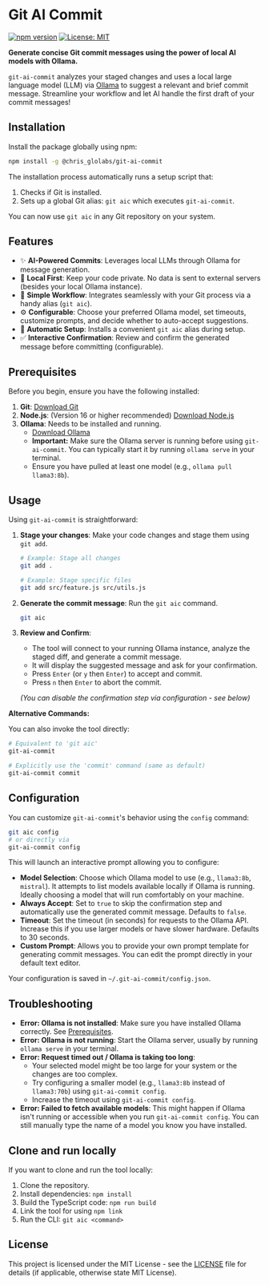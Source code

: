 # Git AI Commit

[![npm version](https://badge.fury.io/js/%40chris_glolabs%2Fgit-ai-commit.svg)](https://badge.fury.io/js/%40chris_glolabs%2Fgit-ai-commit)
[![License: MIT](https://img.shields.io/badge/License-MIT-yellow.svg)](https://opensource.org/licenses/MIT)

**Generate concise Git commit messages using the power of local AI models with Ollama.**

`git-ai-commit` analyzes your staged changes and uses a local large language model (LLM) via [Ollama](https://ollama.com/) to suggest a relevant and brief commit message. Streamline your workflow and let AI handle the first draft of your commit messages!

## Installation

Install the package globally using npm:

```bash
npm install -g @chris_glolabs/git-ai-commit
```

The installation process automatically runs a setup script that:

1.  Checks if Git is installed.
2.  Sets up a global Git alias: `git aic` which executes `git-ai-commit`.

You can now use `git aic` in any Git repository on your system.

## Features

- ✨ **AI-Powered Commits**: Leverages local LLMs through Ollama for message generation.
- 🏡 **Local First**: Keep your code private. No data is sent to external servers (besides your local Ollama instance).
- 🚀 **Simple Workflow**: Integrates seamlessly with your Git process via a handy alias (`git aic`).
- ⚙️ **Configurable**: Choose your preferred Ollama model, set timeouts, customize prompts, and decide whether to auto-accept suggestions.
- 🤖 **Automatic Setup**: Installs a convenient `git aic` alias during setup.
- ✅ **Interactive Confirmation**: Review and confirm the generated message before committing (configurable).

## Prerequisites

Before you begin, ensure you have the following installed:

1.  **Git**: [Download Git](https://git-scm.com/downloads)
2.  **Node.js**: (Version 16 or higher recommended) [Download Node.js](https://nodejs.org/)
3.  **Ollama**: Needs to be installed and running.
    - [Download Ollama](https://ollama.com/download)
    - **Important:** Make sure the Ollama server is running before using `git-ai-commit`. You can typically start it by running `ollama serve` in your terminal.
    - Ensure you have pulled at least one model (e.g., `ollama pull llama3:8b`).

## Usage

Using `git-ai-commit` is straightforward:

1.  **Stage your changes**: Make your code changes and stage them using `git add`.

    ```bash
    # Example: Stage all changes
    git add .
    ```

    ```bash
    # Example: Stage specific files
    git add src/feature.js src/utils.js
    ```

2.  **Generate the commit message**: Run the `git aic` command.

    ```bash
    git aic
    ```

3.  **Review and Confirm**:

    - The tool will connect to your running Ollama instance, analyze the staged diff, and generate a commit message.
    - It will display the suggested message and ask for your confirmation.
    - Press `Enter` (or `y` then `Enter`) to accept and commit.
    - Press `n` then `Enter` to abort the commit.

    _(You can disable the confirmation step via configuration - see below)_

**Alternative Commands:**

You can also invoke the tool directly:

```bash
# Equivalent to 'git aic'
git-ai-commit

# Explicitly use the 'commit' command (same as default)
git-ai-commit commit
```

## Configuration

You can customize `git-ai-commit`'s behavior using the `config` command:

```bash
git aic config
# or directly via
git-ai-commit config
```

This will launch an interactive prompt allowing you to configure:

- **Model Selection**: Choose which Ollama model to use (e.g., `llama3:8b`, `mistral`). It attempts to list models available locally if Ollama is running. Ideally choosing a model that will run comfortably on your machine.
- **Always Accept**: Set to `true` to skip the confirmation step and automatically use the generated commit message. Defaults to `false`.
- **Timeout**: Set the timeout (in seconds) for requests to the Ollama API. Increase this if you use larger models or have slower hardware. Defaults to 30 seconds.
- **Custom Prompt**: Allows you to provide your own prompt template for generating commit messages. You can edit the prompt directly in your default text editor.

Your configuration is saved in `~/.git-ai-commit/config.json`.

## Troubleshooting

- **Error: Ollama is not installed**: Make sure you have installed Ollama correctly. See [Prerequisites](#prerequisites).
- **Error: Ollama is not running**: Start the Ollama server, usually by running `ollama serve` in your terminal.
- **Error: Request timed out / Ollama is taking too long**:
  - Your selected model might be too large for your system or the changes are too complex.
  - Try configuring a smaller model (e.g., `llama3:8b` instead of `llama3:70b`) using `git-ai-commit config`.
  - Increase the timeout using `git-ai-commit config`.
- **Error: Failed to fetch available models**: This might happen if Ollama isn't running or accessible when you run `git-ai-commit config`. You can still manually type the name of a model you know you have installed.

## Clone and run locally

If you want to clone and run the tool locally:

1.  Clone the repository.
2.  Install dependencies: `npm install`
3.  Build the TypeScript code: `npm run build`
4.  Link the tool for using `npm link`
5.  Run the CLI: `git aic <command>`

## License

This project is licensed under the MIT License - see the [LICENSE](LICENSE) file for details (if applicable, otherwise state MIT License).
